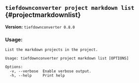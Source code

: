 ## `tiefdownconverter project markdown list` {#projectmarkdownlist}

**Version:** `tiefdownconverter 0.8.0`

### Usage:
```
List the markdown projects in the project.

Usage: tiefdownconverter project markdown list [OPTIONS]

Options:
  -v, --verbose  Enable verbose output.
  -h, --help     Print help
```

